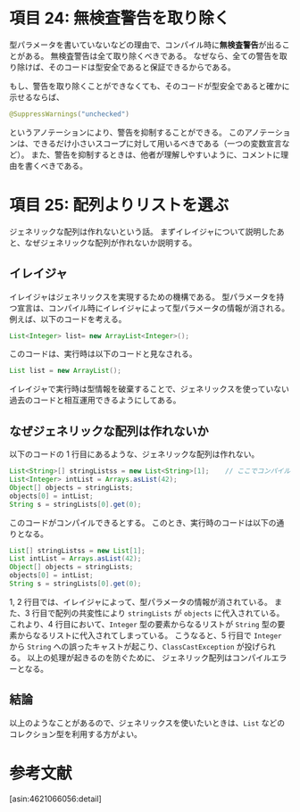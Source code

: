 <!-- Effective Java 第 2 版：第 5 章 項目 24, 25 -->
# 項目 24: 無検査警告を取り除く

型パラメータを書いていないなどの理由で、コンパイル時に**無検査警告**が出ることがある。
無検査警告は全て取り除くべきである。
なぜなら、全ての警告を取り除けば、そのコードは型安全であると保証できるからである。

もし、警告を取り除くことができなくても、そのコードが型安全であると確かに示せるならば、
```java
@SuppressWarnings("unchecked")
```
というアノテーションにより、警告を抑制することができる。
このアノテーションは、できるだけ小さいスコープに対して用いるべきである（一つの変数宣言など）。
また、警告を抑制するときは、他者が理解しやすいように、コメントに理由を書くべきである。

# 項目 25: 配列よりリストを選ぶ

ジェネリックな配列は作れないという話。
まずイレイジャについて説明したあと、なぜジェネリックな配列が作れないか説明する。

## イレイジャ

イレイジャはジェネリックスを実現するための機構である。
型パラメータを持つ宣言は、コンパイル時にイレイジャによって型パラメータの情報が消される。
例えば、以下のコードを考える。

```java
List<Integer> list= new ArrayList<Integer>();
```

このコードは、実行時は以下のコードと見なされる。

```java
List list = new ArrayList();
```

イレイジャで実行時は型情報を破棄することで、ジェネリックスを使っていない過去のコードと相互運用できるようにしてある。

## なぜジェネリックな配列は作れないか

以下のコードの 1 行目にあるような、ジェネリックな配列は作れない。

```java
List<String>[] stringListss = new List<String>[1];    // ここでコンパイルエラー
List<Integer> intList = Arrays.asList(42);
Object[] objects = stringLists;
objects[0] = intList;
String s = stringLists[0].get(0);
```

このコードがコンパイルできるとする。
このとき、実行時のコードは以下の通りとなる。

```java
List[] stringListss = new List[1];
List intList = Arrays.asList(42);
Object[] objects = stringLists;
objects[0] = intList;
String s = stringLists[0].get(0);
```

1, 2 行目では、イレイジャによって、型パラメータの情報が消されている。
また、3 行目で配列の共変性により `stringLists` が `objects` に代入されている。
これより、4 行目において、`Integer` 型の要素からなるリストが `String` 型の要素からなるリストに代入されてしまっている。
こうなると、5 行目で `Integer` から `String` への誤ったキャストが起こり、`ClassCastException` が投げられる。
以上の処理が起きるのを防ぐために、 ジェネリック配列はコンパイルエラーとなる。

## 結論

以上のようなことがあるので、ジェネリックスを使いたいときは、`List` などのコレクション型を利用する方がよい。

# 参考文献

[asin:4621066056:detail]
